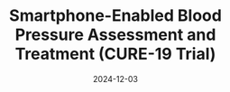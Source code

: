 ---
title: Smartphone-Enabled Blood Pressure Assessment and Treatment (CURE-19 Trial)
slug: cure-19-trial
topic: medical
type: journals
date: 2024-12-03
outlet: JMIR Mhealth Uhealth
summary: Full title - "Personalized Smartphone-Enabled Assessment of Blood Pressure and Its Treatment During the SARS-CoV-2 COVID-19 Pandemic in Patients From the CURE-19 Study - Longitudinal Observational Study". This study explores the use of personalized smartphone-enabled assessments for monitoring blood pressure and its treatment during the COVID-19 pandemic.
links:
  external: https://pubmed.ncbi.nlm.nih.gov/39626222/
tags: [medical, COVID-19, blood pressure]
---